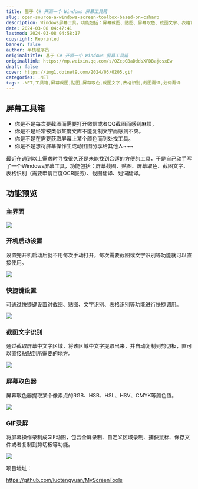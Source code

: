 ```yaml
---
title: 基于 C# 开源一个 Windows 屏幕工具箱
slug: open-source-a-windows-screen-toolbox-based-on-csharp
description: Windows屏幕工具，功能包括：屏幕截图、贴图、屏幕取色、截图文字、表格识别（需要申请百度OCR服务）、截图翻译、划词翻译。
date: 2024-03-08 04:47:41
lastmod: 2024-03-08 04:58:17
copyright: Reprinted
banner: false
author: 半栈程序员
originaltitle: 基于 C# 开源一个 Windows 屏幕工具箱
originallink: https://mp.weixin.qq.com/s/OZcpGBaDddsXFDBajosxEw
draft: false
cover: https://img1.dotnet9.com/2024/03/0205.gif
categories: .NET
tags: .NET,工具箱,屏幕截图,贴图,屏幕取色,截图文字,表格识别,截图翻译,划词翻译
---
```


## **屏幕工具箱**

- 你是不是每次要截图而需要打开微信或者QQ截图而感到麻烦，
- 你是不是经常被类似某度文库不能复制文字而感到不爽。
- 你是不是在需要获取屏幕上某个颜色而到处找工具。
- 你是不是想将屏幕操作生成动图图分享给其他人~~~

最近在遇到以上需求时寻找很久还是未能找到合适的方便的工具，于是自己动手写了一个Windows屏幕工具，功能包括：屏幕截图、贴图、屏幕取色、截图文字、表格识别（需要申请百度OCR服务）、截图翻译、划词翻译。

## **功能预览**

### **主界面**

![](https://img1.dotnet9.com/2024/03/0201.png)

### **开机启动设置**

设置完开机启动后就不用每次手动打开，每次需要截图或文字识别等功能就可以直接使用。

![](https://img1.dotnet9.com/2024/03/0202.gif)

### **快捷键设置**

可通过快捷键设置对截图、贴图、文字识别、表格识别等功能进行快捷调用。

![](https://img1.dotnet9.com/2024/03/0203.gif)

### **截图文字识别**

通过截取屏幕中文字区域，将该区域中文字提取出来，并自动复制到剪切板，直可以直接粘贴到所需要的地方。

![](https://img1.dotnet9.com/2024/03/0204.gif)

### **屏幕取色器**

屏幕取色器提取某个像素点的RGB、HSB、HSL、HSV、CMYK等颜色值。

![](https://img1.dotnet9.com/2024/03/0205.gif)

### **GIF录屏**

将屏幕操作录制成GIF动图，包含全屏录制、自定义区域录制、捕获鼠标、保存文件或者复制到剪切板等功能。

![](https://img1.dotnet9.com/2024/03/0206.gif)

项目地址：

https://github.com/luotengyuan/MyScreenTools
